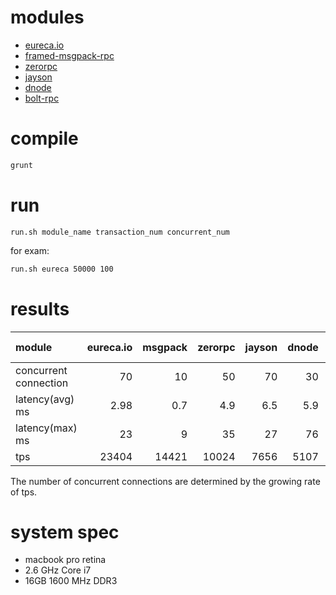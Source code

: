 
# modules

* [eureca.io](https://github.com/ezelia/eureca.io/)
* [framed-msgpack-rpc](https://github.com/maxtaco/node-framed-msgpack-rpc)
* [zerorpc](https://github.com/dotcloud/zerorpc-node)
* [jayson](https://github.com/tedeh/jayson)
* [dnode](https://github.com/substack/dnode)
* [bolt-rpc](nashibao/bolt-rpc)

# compile

```bash
grunt
```

# run

`run.sh module_name transaction_num concurrent_num`

for exam:

```bash
run.sh eureca 50000 100
```

# results

| module                | eureca.io |   msgpack |   zerorpc |    jayson |     dnode |   bolt-rpc|
|:----------------------|----------:|----------:|----------:|----------:|----------:|----------:|
| concurrent connection |        70 |        10 |        50 |        70 |        30 |         70|
| latency(avg) ms       |      2.98 |       0.7 |       4.9 |       6.5 |       5.9 |       3.29|
| latency(max) ms       |        23 |         9 |        35 |        27 |        76 |         15|
| tps                   |     23404 |     14421 |     10024 |      7656 |      5107 |      21222|

The number of concurrent connections are determined by the growing rate of tps.

# system spec

* macbook pro retina
* 2.6 GHz Core i7
* 16GB 1600 MHz DDR3
